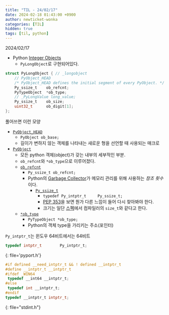 ```yaml
---
title: "TIL - 24/02/17"
date: 2024-02-18 01:43:00 +0900
author: newticket-wonka
categories: [TIL]
hidden: true
tags: [til, python]
---
```


2024/02/17

- Python [Integer Objects](https://docs.python.org/ko/3/c-api/long.html#integer-objects)
  - `PyLongObject`로 구현되어있다.

```c
struct PyLongObject { // _longobject
    // PyObject_HEAD
    /* PyObject_HEAD defines the initial segment of every PyObject. */
    Py_ssize_t    ob_refcnt;
    PyTypeObject  *ob_type;
    // _PyLongValue long_value;
    Py_ssize_t    ob_size;
    uint32_t      ob_digit[1];
};
```

풀어쓰면 이런 모양

- [`PyObject_HEAD`](https://docs.python.org/ko/3/c-api/structures.html#c.PyObject_HEAD)
  - `PyObject ob_base;`
  - 길이가 변하지 않는 객체를 나타내는 새로운 형을 선언할 때 사용되는 매크로
- [`PyObject`](https://docs.python.org/ko/3/c-api/structures.html#c.PyObject)
  - 모든 python 객체(object)가 갖는 내부의 세부적인 부분.
  - `ob_refcnt`와 `*ob_type`으로 이루어졌다.
  - [`ob_refcnt`](https://docs.python.org/ko/3/c-api/refcounting.html#c.Py_REFCNT)
    - `Py_ssize_t ob_refcnt;`
    - Python의 [Garbage Collector](https://devguide.python.org/internals/garbage-collector/)가 메모리 관리를 위해 사용하는 *참조 횟수*이다.
      - [`Py_ssize_t`](https://docs.python.org/ko/3/c-api/intro.html#c.Py_ssize_t)
        - `typedef Py_intptr_t     Py_ssize_t;`
        - [PEP 353](https://peps.python.org/pep-0353/#why-not-py-intptr-t)을 보면 뭔가 다른 느낌이 들어 다시 찾아봐야 한다.
        - 크기는 일단 [스펙](https://peps.python.org/pep-0353/#specification)에서 컴파일러의 `size_t`와 같다고 한다.
  - [`*ob_type`](https://docs.python.org/ko/3/c-api/structures.html#c.Py_TYPE)
    - `PyTypeObject *ob_type;`
    - Python의 객체 type을 가리키는 주소(포인터)

`Py_intptr_t`는 윈도우 64비트에서는 64비트

```c
typedef intptr_t        Py_intptr_t;
```

{: file='pyport.h'}

```c
#if defined __need_intptr_t && ! defined __intptr_t
#define __intptr_t __intptr_t
#ifdef _WIN64
 typedef __int64 __intptr_t;
#else
 typedef int __intptr_t;
#endif
typedef __intptr_t intptr_t;
```

{: file="stdint.h"}
